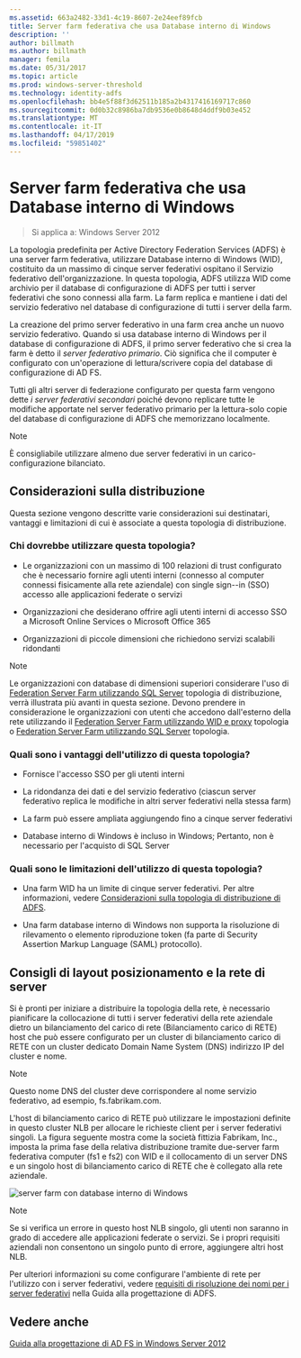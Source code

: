 ```yaml
---
ms.assetid: 663a2482-33d1-4c19-8607-2e24eef89fcb
title: Server farm federativa che usa Database interno di Windows
description: ''
author: billmath
ms.author: billmath
manager: femila
ms.date: 05/31/2017
ms.topic: article
ms.prod: windows-server-threshold
ms.technology: identity-adfs
ms.openlocfilehash: bb4e5f88f3d62511b185a2b4317416169717c860
ms.sourcegitcommit: 0d0b32c8986ba7db9536e0b8648d4ddf9b03e452
ms.translationtype: MT
ms.contentlocale: it-IT
ms.lasthandoff: 04/17/2019
ms.locfileid: "59851402"
---
```

# <a name="federation-server-farm-using-wid"></a>Server farm federativa che usa Database interno di Windows

>Si applica a: Windows Server 2012

La topologia predefinita per Active Directory Federation Services \(ADFS\) è una server farm federativa, utilizzare Database interno di Windows \(WID\), costituito da un massimo di cinque server federativi ospitano il Servizio federativo dell'organizzazione. In questa topologia, ADFS utilizza WID come archivio per il database di configurazione di ADFS per tutti i server federativi che sono connessi alla farm. La farm replica e mantiene i dati del servizio federativo nel database di configurazione di tutti i server della farm.  
  
La creazione del primo server federativo in una farm crea anche un nuovo servizio federativo. Quando si usa database interno di Windows per il database di configurazione di ADFS, il primo server federativo che si crea la farm è detto il *server federativo primario*. Ciò significa che il computer è configurato con un'operazione di lettura\/scrivere copia del database di configurazione di AD FS.  
  
Tutti gli altri server di federazione configurato per questa farm vengono dette *i server federativi secondari* poiché devono replicare tutte le modifiche apportate nel server federativo primario per la lettura\-solo copie del database di configurazione di ADFS che memorizzano localmente.  
  
> [!NOTE]  
> È consigliabile utilizzare almeno due server federativi in un carico\-configurazione bilanciato.  
  
## <a name="deployment-considerations"></a>Considerazioni sulla distribuzione  
Questa sezione vengono descritte varie considerazioni sui destinatari, vantaggi e limitazioni di cui è associate a questa topologia di distribuzione.  
  
### <a name="who-should-use-this-topology"></a>Chi dovrebbe utilizzare questa topologia?  
  
-   Le organizzazioni con un massimo di 100 relazioni di trust configurato che è necessario fornire agli utenti interni \(connesso al computer connessi fisicamente alla rete aziendale\) con single sign-\-in \(SSO\) accesso alle applicazioni federate o servizi  
  
-   Organizzazioni che desiderano offrire agli utenti interni di accesso SSO a Microsoft Online Services o Microsoft Office 365  
  
-   Organizzazioni di piccole dimensioni che richiedono servizi scalabili ridondanti  
  
> [!NOTE]  
> Le organizzazioni con database di dimensioni superiori considerare l'uso di [Federation Server Farm utilizzando SQL Server](Federation-Server-Farm-Using-SQL-Server.md) topologia di distribuzione, verrà illustrata più avanti in questa sezione. Devono prendere in considerazione le organizzazioni con utenti che accedono dall'esterno della rete utilizzando il [Federation Server Farm utilizzando WID e proxy](Federation-Server-Farm-Using-WID-and-Proxies.md) topologia o [Federation Server Farm utilizzando SQL Server](Federation-Server-Farm-Using-SQL-Server.md) topologia.  
  
### <a name="what-are-the-benefits-of-using-this-topology"></a>Quali sono i vantaggi dell'utilizzo di questa topologia?  
  
-   Fornisce l'accesso SSO per gli utenti interni  
  
-   La ridondanza dei dati e del servizio federativo \(ciascun server federativo replica le modifiche in altri server federativi nella stessa farm\)  
  
-   La farm può essere ampliata aggiungendo fino a cinque server federativi  
  
-   Database interno di Windows è incluso in Windows; Pertanto, non è necessario per l'acquisto di SQL Server  
  
### <a name="what-are-the-limitations-of-using-this-topology"></a>Quali sono le limitazioni dell'utilizzo di questa topologia?  
  
-   Una farm WID ha un limite di cinque server federativi. Per altre informazioni, vedere [Considerazioni sulla topologia di distribuzione di ADFS](AD-FS-Deployment-Topology-Considerations.md).  
  
-   Una farm database interno di Windows non supporta la risoluzione di rilevamento o elemento riproduzione token \(fa parte di Security Assertion Markup Language \(SAML\) protocollo\).  
  
## <a name="server-placement-and-network-layout-recommendations"></a>Consigli di layout posizionamento e la rete di server  
Si è pronti per iniziare a distribuire la topologia della rete, è necessario pianificare la collocazione di tutti i server federativi della rete aziendale dietro un bilanciamento del carico di rete \(Bilanciamento carico di RETE\) host che può essere configurato per un cluster di bilanciamento carico di RETE con un cluster dedicato Domain Name System \(DNS\) indirizzo IP del cluster e nome.  
  
> [!NOTE]  
> Questo nome DNS del cluster deve corrispondere al nome servizio federativo, ad esempio, fs.fabrikam.com.  
  
L'host di bilanciamento carico di RETE può utilizzare le impostazioni definite in questo cluster NLB per allocare le richieste client per i server federativi singoli. La figura seguente mostra come la società fittizia Fabrikam, Inc., imposta la prima fase della relativa distribuzione tramite due\-server farm federativa computer \(fs1 e fs2\) con WID e il collocamento di un server DNS e un singolo host di bilanciamento carico di RETE che è collegato alla rete aziendale.  
  
![server farm con database interno di Windows](media/FarmWID.gif)  
  
> [!NOTE]  
> Se si verifica un errore in questo host NLB singolo, gli utenti non saranno in grado di accedere alle applicazioni federate o servizi. Se i propri requisiti aziendali non consentono un singolo punto di errore, aggiungere altri host NLB.  
  
Per ulteriori informazioni su come configurare l'ambiente di rete per l'utilizzo con i server federativi, vedere [requisiti di risoluzione dei nomi per i server federativi](Name-Resolution-Requirements-for-Federation-Servers.md) nella Guida alla progettazione di ADFS.  
  
## <a name="see-also"></a>Vedere anche
[Guida alla progettazione di AD FS in Windows Server 2012](AD-FS-Design-Guide-in-Windows-Server-2012.md)
